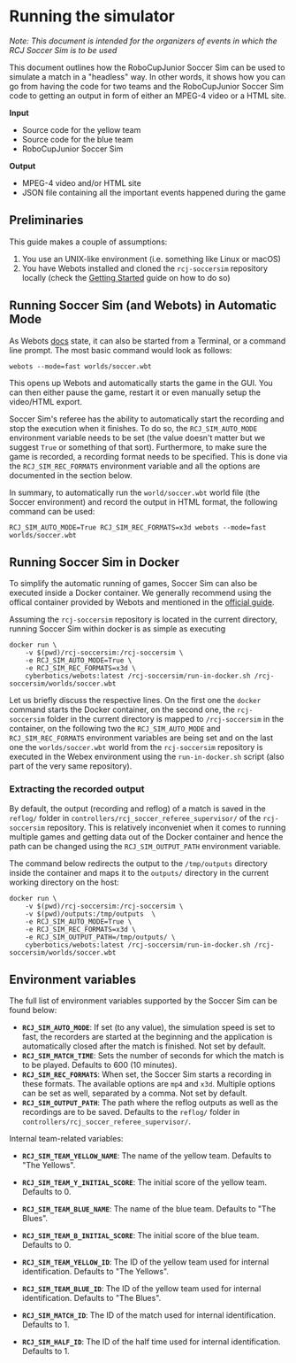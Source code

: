 # Running the simulator

_Note: This document is intended for the organizers of events in which the RCJ
Soccer Sim is to be used_

This document outlines how the RoboCupJunior Soccer Sim can be used to simulate
a match in a "headless" way. In other words, it shows how you can go from
having the code for two teams and the RoboCupJunior Soccer Sim code to getting
an output in form of either an MPEG-4 video or a HTML site.

**Input**

- Source code for the yellow team
- Source code for the blue team
- RoboCupJunior Soccer Sim

**Output**

- MPEG-4 video and/or HTML site
- JSON file containing all the important events happened during the game

## Preliminaries

This guide makes a couple of assumptions:

1. You use an UNIX-like environment (i.e. something like Linux or macOS)
2. You have Webots installed and cloned the `rcj-soccersim` repository locally
   (check the [Getting Started](./getting_started.md) guide on how to do so)

## Running Soccer Sim (and Webots) in Automatic Mode

As Webots [docs](https://cyberbotics.com/doc/guide/starting-webots#command-line-arguments)
state, it can also be started from a Terminal, or a command line prompt. The
most basic command would look as follows:

    webots --mode=fast worlds/soccer.wbt

This opens up Webots and automatically starts the game in the GUI. You can then
either pause the game, restart it or even manually setup the video/HTML export.

Soccer Sim's referee has the ability to automatically start the recording and
stop the execution when it finishes. To do so, the `RCJ_SIM_AUTO_MODE`
environment variable needs to be set (the value doesn't matter but we suggest
`True` or something of that sort). Furthermore, to make sure the game is
recorded, a recording format needs to be specified. This is done via the
`RCJ_SIM_REC_FORMATS` environment variable and all the options are documented
in the section below.

In summary, to automatically run the `world/soccer.wbt` world file (the Soccer
environment) and record the output in HTML format, the following command can be
used:

    RCJ_SIM_AUTO_MODE=True RCJ_SIM_REC_FORMATS=x3d webots --mode=fast worlds/soccer.wbt

## Running Soccer Sim in Docker

To simplify the automatic running of games, Soccer Sim can also be executed
inside a Docker container. We generally recommend using the offical container
provided by Webots and mentioned in the [official
guide](https://cyberbotics.com/doc/guide/installation-procedure#installing-the-docker-image).


Assuming the `rcj-soccersim` repository is located in the current directory,
running Soccer Sim within docker is as simple as executing

    docker run \
        -v $(pwd)/rcj-soccersim:/rcj-soccersim \
        -e RCJ_SIM_AUTO_MODE=True \
        -e RCJ_SIM_REC_FORMATS=x3d \
        cyberbotics/webots:latest /rcj-soccersim/run-in-docker.sh /rcj-soccersim/worlds/soccer.wbt

Let us briefly discuss the respective lines. On the first one the `docker`
command starts the Docker container, on the second one, the `rcj-soccersim`
folder in the current directory is mapped to `/rcj-soccersim` in the
container, on the following two the `RCJ_SIM_AUTO_MODE` and
`RCJ_SIM_REC_FORMATS` environment variables are being set and on the last one
the `worlds/soccer.wbt` world from the `rcj-soccersim` repository is executed
in the Webex environment using the `run-in-docker.sh` script (also part of the
very same repository).

### Extracting the recorded output

By default, the output (recording and reflog) of a match is saved in the
`reflog/` folder in `controllers/rcj_soccer_referee_supervisor/` of the
`rcj-soccersim` repository. This is relatively inconveniet when it comes to
running multiple games and getting data out of the Docker container and hence
the path can be changed using the `RCJ_SIM_OUTPUT_PATH` environment variable.

The command below redirects the output to the `/tmp/outputs` directory inside
the container and maps it to the `outputs/` directory in the current working
directory on the host:

    docker run \
        -v $(pwd)/rcj-soccersim:/rcj-soccersim \
        -v $(pwd)/outputs:/tmp/outputs  \
        -e RCJ_SIM_AUTO_MODE=True \
        -e RCJ_SIM_REC_FORMATS=x3d \
        -e RCJ_SIM_OUTPUT_PATH=/tmp/outputs/ \
        cyberbotics/webots:latest /rcj-soccersim/run-in-docker.sh /rcj-soccersim/worlds/soccer.wbt

## Environment variables

The full list of environment variables supported by the Soccer Sim can be found
below:

- **`RCJ_SIM_AUTO_MODE`**: If set (to any value), the simulation speed is set to
    fast, the recorders are started at the beginning and the application is
    automatically closed after the match is finished. Not set by default.
- **`RCJ_SIM_MATCH_TIME`**: Sets the number of seconds for which the match is to be
    played. Defaults to 600 (10 minutes).
- **`RCJ_SIM_REC_FORMATS`**: When set, the Soccer Sim starts a recording in these
    formats. The available options are `mp4` and `x3d`. Multiple options can be
    set as well, separated by a comma. Not set by default.
- **`RCJ_SIM_OUTPUT_PATH`**: The path where the reflog outputs as well as the
    recordings are to be saved. Defaults to the `reflog/` folder in
    `controllers/rcj_soccer_referee_supervisor/`.

Internal team-related variables:

- **`RCJ_SIM_TEAM_YELLOW_NAME`**: The name of the yellow team. Defaults to "The Yellows".
- **`RCJ_SIM_TEAM_Y_INITIAL_SCORE`**: The initial score of the yellow team. Defaults to 0.
- **`RCJ_SIM_TEAM_BLUE_NAME`**: The name of the blue team. Defaults to "The Blues".
- **`RCJ_SIM_TEAM_B_INITIAL_SCORE`**: The initial score of the blue team. Defaults to 0.

- **`RCJ_SIM_TEAM_YELLOW_ID`**: The ID of the yellow team used for internal identification.
    Defaults to "The Yellows".
- **`RCJ_SIM_TEAM_BLUE_ID`**: The ID of the yellow team used for internal identification.
    Defaults to "The Blues".
- **`RCJ_SIM_MATCH_ID`**: The ID of the match used for internal identification.
    Defaults to 1.
- **`RCJ_SIM_HALF_ID`**: The ID of the half time used for internal identification.
    Defaults to 1.
